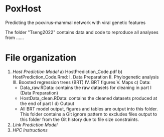 # PoxHost
Predicting the poxvirus-mammal network with viral genetic features

The folder "Tseng2022" contains data and code to reproduce all analyses from ......

# File organization
1. *Host Prediction Model*
  a) HostPrediction_Code.pdf
  b) HostPrediction_Code.Rmd: 
     I. Data Preparation
     II. Phylogenetic analysis
     III. Boosted regression trees (BRT)
     IV. BRT figures 
     V. Maps
  c) Data: 
     - Data_raw.RData: contains the raw datasets for cleaning in part I (Data Preparation)
     - HostData_clean.RData: contains the cleaned datasets produced at the end of part I 
  d) Output
     - All BRT model output, figures and tables are output into this folder. This folder contains a Git ignore pattern to excludes files output to this folder from the Git history due to file size constraints.
2. *Link Prediction Model*
3. *HPC Instructions*
